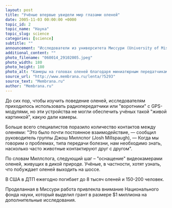 ```yaml
---
layout: post
title: "Учёные впервые увидели мир глазами оленей"
date: 2005-11-03 00:00:00 +0000
topic_id: 2
topic_name: "Наука"
topic_slug: science
categories: [science]
subtitle: ""
announcement: "Исследователи из университета Миссури (University of Missouri) установили крошечные камеры на головы трём живущим в заповеднике белохвостым оленям и получили 200 часов видео, позволяющего учёным взглянуть на мир глазами животных."
additional_content: ""
photo_filename: "060014_29102005.jpeg"
photo_width: 180
photo_height: 180
photo_alt: "Камеры на головах оленей благодаря миниатюрным передатчиками передавали \"картинку\" без проводов, а учёные записывали видео на VHS"
source_url: "http://www.membrana.ru/lenta/?5293"
source_text: "Membrana.ru"
author: "Membrana.ru"
---
```

До сих пор, чтобы изучить поведение оленей, исследователям приходилось использовать радиопередатчики или "воротники" с GPS-модулями, но эти устройства не могли обеспечить учёных такой "живой картинкой", какую дали камеры.

Больше всего специалистов поразило количество контактов между оленями: "Это было почти постоянное взаимодействие, — сообщил руководитель группы Джош Миллспог (Josh Millspaugh), — Когда мы говорим о проблемах, типа передачи болезни, нам необходимо знать, насколько часто животные контактируют друг с другом".

По словам Миллспога, следующий шаг – "оснащение" видеокамерами оленей, живущих в дикой природе. Учёные, в частности, хотят узнать, что побуждает оленей выходить на шоссе.

В США в ДТП ежегодно погибает до 8 тысяч оленей и 150-200 человек.

Проделанная в Миссури работа привлекла внимание Национального фонда науки, который выделил грант в размере $1 миллиона на дополнительные исследования.
